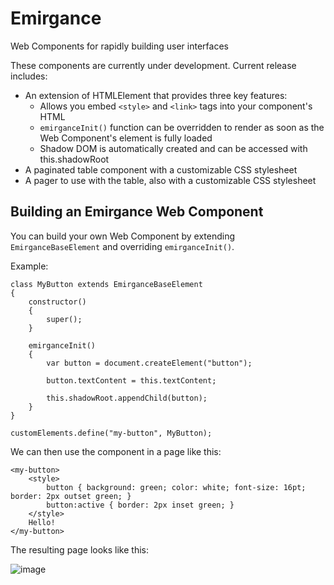 # Emirgance
Web Components for rapidly building user interfaces

These components are currently under development. Current release includes:

 - An extension of HTMLElement that provides three key features:
   - Allows you embed `<style>` and `<link>` tags into your component's HTML
   - `emirganceInit()` function can be overridden to render as soon as the Web Component's element is fully loaded
   - Shadow DOM is automatically created and can be accessed with this.shadowRoot
 - A paginated table component with a customizable CSS stylesheet
 - A pager to use with the table, also with a customizable CSS stylesheet

## Building an Emirgance Web Component

You can build your own Web Component by extending `EmirganceBaseElement` and overriding `emirganceInit()`.

Example:

    class MyButton extends EmirganceBaseElement
    {
        constructor()
        {
            super();
        }

        emirganceInit()
        {
            var button = document.createElement("button");

            button.textContent = this.textContent;

            this.shadowRoot.appendChild(button);
        }
    }

    customElements.define("my-button", MyButton);

We can then use the component in a page like this:

    <my-button>
        <style>
            button { background: green; color: white; font-size: 16pt; border: 2px outset green; }
            button:active { border: 2px inset green; }
        </style>
        Hello!
    </my-button>

The resulting page looks like this:

![image](https://github.com/user-attachments/assets/0447b006-ec1b-4e61-ba34-b36ea6854b40)
